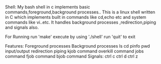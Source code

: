 Shell:
	My bash shell in c implements basic commands,foreground,background processes..
This is a linux shell written in C which implements built in commands like cd,echo etc and system commands like vi..etc. It handles background processes ,redirection,piping and signals also.

For Running
	run 'make'
	execute by using './shell'
	run 'quit' to exit
	
Features:
Foreground processes
Background processes
ls
cd
pinfo
pwd
input/output redirection
piping
kjob command
overkill command
jobs command
fjob command
bjob command
Signals:
ctrl c
ctrl d
ctrl z

